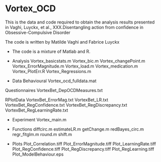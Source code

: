# Vortex_OCD

This is the data and code required to obtain the analysis results presented in Vaghi, Luyckx, et al., XXX.Disentangling action from confidence in Obsessive-Compulsive Disorder

The code is written by Matilde Vaghi and Fabrice Luyckx

- The code is a mixture of Matlab and R. 

- Analysis
  	Vortex_basicstats.m
 	Vortex_bic.m
 	Vortex_changePoint.m 
  	Vortex_ErrorMagnitude.m
  	Vortex_load.m
  	Vortex_medication.m 
 	Vortex_PlotErr.R
 	Vortex_Regressions.m 

- Data 
  Behavioural 
  	Vortex_ocd_fulldata.mat 

 Questionnaires
	VortexBet_DepOCDMeasures.txt 

 RPlotData
	VortexBet_ErrorMag.txt
	VortexBet_LR.txt
	VortexBet_RegConfidence.txt
	VortexBet_RegDiscrepancy.txt
	VortexBet_RegLearningRate.txt
  
- Experiment
	Vortex_main.m 

- Functions 
	diffcirc.m
	estimateLR.m
	getChange.m 
	redBayes_circ.m
	regr_fitglm.m
	round.m
	shift.m

- Plots
	Plot_Correlation.tiff
	Plot_ErrorMagnitude.tiff
	Plot_LearningRate.tiff
	Plot_RegConfidence.tiff
	Plot_RegDiscrepancy.tiff
	Plot_RegLearning.tiff
	Plot_ModelBehaviour.eps
